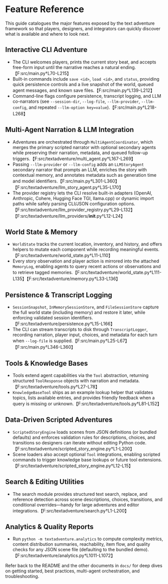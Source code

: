# Feature Reference

This guide catalogues the major features exposed by the text adventure
framework so that players, designers, and integrators can quickly discover what
is available and where to look next.

## Interactive CLI Adventure

- The CLI welcomes players, prints the current story beat, and accepts free-form
  input until the narrative reaches a natural ending.【F:src/main.py†L70-L215】
- Built-in commands include `save <id>`, `load <id>`, and `status`, providing
  quick persistence controls and a live snapshot of the world, queued agent
  messages, and known save files.【F:src/main.py†L139-L212】
- Command-line flags configure persistence, transcript logging, and LLM
  co-narrators (see `--session-dir`, `--log-file`, `--llm-provider`,
  `--llm-config`, and repeated `--llm-option key=value`).【F:src/main.py†L218-L268】

## Multi-Agent Narration & LLM Integration

- Adventures are orchestrated through `MultiAgentCoordinator`, which merges the
  primary scripted narrator with optional secondary agents while preserving
  their narration, metadata, and queued follow-up triggers.【F:src/textadventure/multi_agent.py†L167-L269】
- Passing `--llm-provider` or `--llm-config` adds an `LLMStoryAgent` secondary
  narrator that prompts an LLM, enriches the story with contextual memory, and
  annotates metadata such as generation time and model identifiers.【F:src/main.py†L301-L360】【F:src/textadventure/llm_story_agent.py†L35-L170】
- The provider registry lets the CLI resolve built-in adapters (OpenAI,
  Anthropic, Cohere, Hugging Face TGI, llama.cpp) or dynamic import paths while
  safely parsing CLI/JSON configuration options.【F:src/textadventure/llm_provider_registry.py†L29-L132】【F:src/textadventure/llm_providers/__init__.py†L12-L24】

## World State & Memory

- `WorldState` tracks the current location, inventory, and history, and offers
  helpers to mutate each component while recording meaningful events.【F:src/textadventure/world_state.py†L11-L110】
- Every story observation and player action is mirrored into the attached
  `MemoryLog`, enabling agents to query recent actions or observations and to
  retrieve tagged memories.【F:src/textadventure/world_state.py†L111-L135】【F:src/textadventure/memory.py†L33-L136】

## Persistence & Transcript Logging

- `SessionSnapshot`, `InMemorySessionStore`, and `FileSessionStore` capture the
  full world state (including memory) and restore it later, while enforcing
  validated session identifiers.【F:src/textadventure/persistence.py†L15-L166】
- The CLI can stream transcripts to disk through `TranscriptLogger`, recording
  narration, player input, choices, and metadata for each turn when
  `--log-file` is supplied.【F:src/main.py†L25-L67】【F:src/main.py†L346-L360】

## Tools & Knowledge Bases

- Tools extend agent capabilities via the `Tool` abstraction, returning
  structured `ToolResponse` objects with narration and metadata.【F:src/textadventure/tools.py†L27-L78】
- `KnowledgeBaseTool` ships as an example lookup helper that validates topics,
  lists available entries, and provides friendly feedback when a query is
  missing or unknown.【F:src/textadventure/tools.py†L81-L152】

## Data-Driven Scripted Adventures

- `ScriptedStoryEngine` loads scenes from JSON definitions (or bundled defaults)
  and enforces validation rules for descriptions, choices, and transitions so
  designers can iterate without editing Python code.【F:src/textadventure/scripted_story_engine.py†L1-L200】
- Scene loaders also accept optional `Tool` integrations, enabling scripted
  commands to trigger knowledge base lookups or future tool extensions.【F:src/textadventure/scripted_story_engine.py†L12-L15】

## Search & Editing Utilities

- The search module provides structured text search, replace, and reference
  detection across scene descriptions, choices, transitions, and conditional
  overrides—handy for large adventures and editor integrations.【F:src/textadventure/search.py†L1-L200】

## Analytics & Quality Reports

- Run `python -m textadventure.analytics` to compute complexity metrics,
  content distribution summaries, reachability, item flow, and quality checks
  for any JSON scene file (defaulting to the bundled demo).【F:src/textadventure/analytics.py†L1011-L1072】

Refer back to the README and the other documents in `docs/` for deep dives on
getting started, best practices, multi-agent orchestration, and troubleshooting.
